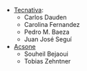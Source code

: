 - [Tecnativa](https://www.tecnativa.com):
  - Carlos Dauden
  - Carolina Fernandez
  - Pedro M. Baeza
  - Juan José Seguí
- [Acsone](https://www.acsone.eu)
  - Souheil Bejaoui
  - Tobias Zehntner
